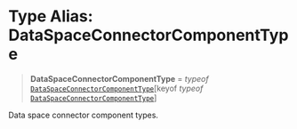 # Type Alias: DataSpaceConnectorComponentType

> **DataSpaceConnectorComponentType** = *typeof* [`DataSpaceConnectorComponentType`](../variables/DataSpaceConnectorComponentType.md)\[keyof *typeof* [`DataSpaceConnectorComponentType`](../variables/DataSpaceConnectorComponentType.md)\]

Data space connector component types.
